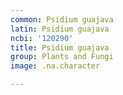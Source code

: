 ```yaml
---
common: Psidium guajava
latin: Psidium guajava
ncbi: '120290'
title: Psidium guajava
group: Plants and Fungi
image: .na.character

---
```

